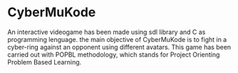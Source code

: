 # CyberMuKode
An interactive videogame has been made using sdl library and C as programming lenguage. the main objective of CyberMuKode is to fight in a cyber-ring against an opponent using different avatars. This game has been carried out with POPBL methodology, which stands for Project Orienting Problem Based Learning.
